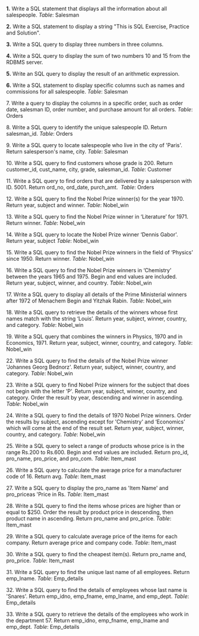 

**1.** Write a SQL statement that displays all the information about all salespeople. 
*Table*: Salesman

**2.** Write a SQL statement to display a string "This is SQL Exercise, Practice and Solution".

**3.** Write a SQL query to display three numbers in three columns.

**4.** Write a SQL query to display the sum of two numbers 10 and 15 from the RDBMS server. 

**5.** Write an SQL query to display the result of an arithmetic expression.

**6.** Write a SQL statement to display specific columns such as names and commissions for all salespeople. 
*Table*: Salesman

7. Write a query to display the columns in a specific order, such as order date, salesman ID, order number, and purchase amount for all orders. 
*Table*: Orders

8. Write a SQL query to identify the unique salespeople ID. Return salesman_id. 
*Table*: Orders

9. Write a SQL query to locate salespeople who live in the city of 'Paris'. Return salesperson's name, city. 
*Table*: Salesman

10. Write a SQL query to find customers whose grade is 200. Return customer_id, cust_name, city, grade, salesman_id. 
*Table*: Customer

11. Write a SQL query to find orders that are delivered by a salesperson with ID. 5001. Return ord_no, ord_date, purch_amt. 
*Table*: Orders

12. Write a SQL query to find the Nobel Prize winner(s) for the year 1970. Return year, subject and winner. 
*Table*: Nobel_win

13. Write a SQL query to find the Nobel Prize winner in ‘Literature’ for 1971. Return winner. *Table*: Nobel_win

14. Write a SQL query to locate the Nobel Prize winner ‘Dennis Gabor'. Return year, subject 
*Table*: Nobel_win

15. Write a SQL query to find the Nobel Prize winners in the field of ‘Physics’ since 1950. Return winner. 
*Table*: Nobel_win

16. Write a SQL query to find the Nobel Prize winners in ‘Chemistry’ between the years 1965 and 1975. Begin and end values are included. Return year, subject, winner, and country. 
*Table*: Nobel_win

17. Write a SQL query to display all details of the Prime Ministerial winners after 1972 of Menachem Begin and Yitzhak Rabin. 
*Table*: Nobel_win

18. Write a SQL query to retrieve the details of the winners whose first names match with the string ‘Louis’. Return year, subject, winner, country, and category. 
*Table*: Nobel_win

19. Write a SQL query that combines the winners in Physics, 1970 and in Economics, 1971. Return year, subject, winner, country, and category. 
*Table*: Nobel_win    

22. Write a SQL query to find the details of the Nobel Prize winner 'Johannes Georg Bednorz'. Return year, subject, winner, country, and category. 
*Table*: Nobel_win

23. Write a SQL query to find Nobel Prize winners for the subject that does not begin with the letter 'P'. Return year, subject, winner, country, and category. Order the result by year, descending and winner in ascending. 
*Table*: Nobel_win

24. Write a SQL query to find the details of 1970 Nobel Prize winners. Order the results by subject, ascending except for 'Chemistry' and ‘Economics’ which will come at the end of the result set. Return year, subject, winner, country, and category. 
*Table*: Nobel_win

25. Write a SQL query to select a range of products whose price is in the range Rs.200 to Rs.600. Begin and end values are included. Return pro_id, pro_name, pro_price, and pro_com. 
*Table*: Item_mast

26. Write a SQL query to calculate the average price for a manufacturer code of 16. Return avg. *Table*: Item_mast

27. Write a SQL query to display the pro_name as 'Item Name' and pro_priceas 'Price in Rs. 
*Table*: Item_mast

28. Write a SQL query to find the items whose prices are higher than or equal to $250. Order the result by product price in descending, then product name in ascending. Return pro_name and pro_price. *Table*: Item_mast

29. Write a SQL query to calculate average price of the items for each company. Return average price and company code. 
*Table*: Item_mast

30. Write a SQL query to find the cheapest item(s). Return pro_name and, pro_price. 
*Table*: Item_mast

31. Write a SQL query to find the unique last name of all employees. Return emp_lname. 
*Table*: Emp_details

32. Write a SQL query to find the details of employees whose last name is 'Snares'. Return emp_idno, emp_fname, emp_lname, and emp_dept. 
*Table*: Emp_details

33. Write a SQL query to retrieve the details of the employees who work in the department 57. Return emp_idno, emp_fname, emp_lname and emp_dept. 
*Table*: Emp_details


